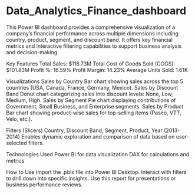 # Data_Analytics_Finance_dashboard

This Power BI dashboard provides a comprehensive visualization of a company’s financial performance across multiple dimensions including country, product, segment, and discount band. It offers key financial metrics and interactive filtering capabilities to support business analysis and decision-making.

Key Features
Total Sales: $118.73M
Total Cost of Goods Sold (COGS): $101.83M
Profit %: 16.59%
Profit Margin: 14.23%
Average Units Sold: 1.61K

Visualizations
Sales by Country
Bar chart showing sales across the top 5 countries (USA, Canada, France, Germany, Mexico).
Sales by Discount Band
Donut chart categorizing sales into discount levels: None, Low, Medium, High.
Sales by Segment
Pie chart displaying contributions of Government, Small Business, and Enterprise segments.
Sales by Product
Bar chart showing product-wise sales for top-selling items (Paseo, VTT, Velo, etc.).

Filters (Slicers)
Country, Discount Band, Segment, Product, Year (2013-2014)
Enables dynamic exploration and comparison of data based on user-selected filters.

Technologies Used
Power BI for data visualization
DAX for calculations and metrics

How to Use
Import the .pbix file into Power BI Desktop.
Interact with filters to drill down into specific insights.
Use this report for presentations or business performance reviews.

